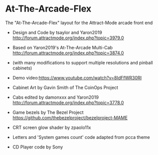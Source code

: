 # At-The-Arcade-Flex
The "At-The-Arcade-Flex" layout for the Attract-Mode arcade front end
- Design and Code by tsaylor and Yaron2019 http://forum.attractmode.org/index.php?topic=3979.0
- Based on Yaron2019's At-The-Arcade Multi-Cab http://forum.attractmode.org/index.php?topic=3874.0
- (with many modifications to support multiple resolutions and pinball cabinets)
- Demo video:https://www.youtube.com/watch?v=8IdFfWR30RI

- Cabinet Art by Gavin Smith of The CoinOps Project
- Cabs edited by damonxxx and Yaron2019 http://forum.attractmode.org/index.php?topic=3778.0
- Game bezels by The Bezel Project https://github.com/thebezelproject/bezelproject-MAME
- CRT screen glow shader by zpaolo11x
- Letters and 'System games count' code adapted from pcca theme 
- CD Player code by Sony